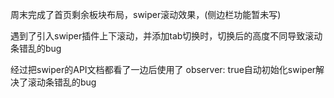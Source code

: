 周末完成了首页剩余板块布局，swiper滚动效果，(侧边栏功能暂未写)

遇到了引入swiper插件上下滚动，并添加tab切换时，切换后的高度不同导致滚动条错乱的bug

经过把swiper的API文档都看了一边后使用了 observer: true自动初始化swiper解决了滚动条错乱的bug

